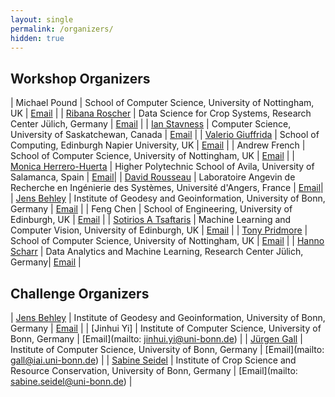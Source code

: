 ```yaml
---
layout: single
permalink: /organizers/
hidden: true
---
```

<link rel="stylesheet" href="/assets/css/main.css">
<link rel="stylesheet" href="https://cdn.jsdelivr.net/npm/@fortawesome/fontawesome-free@5/css/all.min.css">
<!--
| A | B |
| C | D |-->

<!-- could have images if we can, not necessary.  later. -->
<!-- |![Alt text](https://amytabb.com/images/amy_tabb_sep_2018.jpg)| temp|-->
<!-- <i class="fas fa-fw fa-envelope-square" aria-hidden="true"> -->

## Workshop Organizers

| Michael Pound | School of Computer Science, University of Nottingham, UK | [Email](mailto:michael.pound@nottingham.ac.uk) |
| [Ribana Roscher](http://rs.ipb.uni-bonn.de) | Data Science for Crop Systems, Research Center Jülich, Germany | [Email](mailto:ribana.roscher@uni-bonn.de) |
| [Ian Stavness](https://www.cs.usask.ca/faculty/stavness/) | Computer Science, University of Saskatchewan, Canada | [Email](mailto:ian.stavness@usask.ca) |
| [Valerio Giuffrida](http://www.valeriogiuffrida.academy) | School of Computing, Edinburgh Napier University, UK | [Email](mailto:V.Giuffrida@napier.ac.uk) |
| Andrew French | School of Computer Science, University of Nottingham, UK | [Email](mailto:andrew.p.french@nottingham.ac.uk) |
| [Monica Herrero-Huerta](https://monicaherrerohuerta.webnode.com) | Higher Polytechnic School of Avila, University of Salamanca, Spain | [Email](mailto:monicaherrero@usal.es)|
| [David Rousseau](https://okina.univ-angers.fr/david-rousseau) | 
Laboratoire Angevin de Recherche en Ingénierie des Systèmes, Université d'Angers, France | [Email](mailto:david.rousseau@univ-angers.fr)|
| [Jens Behley](http://jbehley.github.io) | Institute of Geodesy and Geoinformation, University of Bonn, Germany | [Email](mailto:jens.behley@igg.uni-bonn.de) |
| Feng Chen | School of Engineering, University of Edinburgh, UK | [Email](mailto:feng.chen@ed.ac.uk) |
| [Sotirios A Tsaftaris](https://vios.science/) | Machine Learning and Computer Vision, University of Edinburgh, UK | [Email](mailto:s.tsaftaris@ed.ac.uk) |
| [Tony Pridmore](https://www.nottingham.ac.uk/computerscience/people/tony.pridmore) | School of Computer Science, University of Nottingham, UK | [Email](mailto:Tony.Pridmore@nottingham.ac.uk) |
| [Hanno Scharr](https://www.fz-juelich.de/profile/scharr_h) | Data Analytics and Machine Learning, Research Center Jülich, Germany| [Email](mailto:h.scharr@fz-juelich.de) | 

## Challenge Organizers
| [Jens Behley](http://jbehley.github.io) | Institute of Geodesy and Geoinformation, University of Bonn, Germany | [Email](mailto:jens.behley@igg.uni-bonn.de) |
| [Jinhui Yi] | Institute of Computer Science, University of Bonn, Germany | [Email](mailto:	jinhui.yi@uni-bonn.de) |
| [Jürgen Gall](https://pages.iai.uni-bonn.de/gall_juergen/) | Institute of Computer Science, University of Bonn, Germany | [Email](mailto:	gall@iai.uni-bonn.de) |
| [Sabine Seidel](https://www.lap.uni-bonn.de/de/mitarbeiter/aktuelle/wissenschaftliche-mitarbeiter/sabine-seidel) | Institute of Crop Science and Resource Conservation, University of Bonn, Germany | [Email](mailto:	sabine.seidel@uni-bonn.de) |


